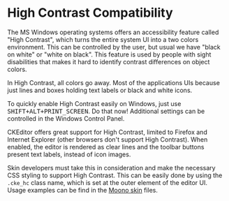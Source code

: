 <!--
Copyright (c) 2003-2015, CKSource - Frederico Knabben. All rights reserved.
For licensing, see LICENSE.md.
-->

# High Contrast Compatibility

The MS Windows operating systems offers an accessibility feature called "High
Contrast", which turns the entire system UI into a two colors environment. This
can be controlled by the user, but usual we have "black on white" or "white on
black". This feature is used by people with sight disabilities that makes it
hard to identify contrast differences on object colors.

In High Contrast, all colors go away. Most of the applications UIs because just
lines and boxes holding text labels or black and white icons.

To quickly enable High Contrast easily on Windows, just use
<kbd>SHIFT+ALT+PRINT_SCREEN</kbd>. Do that now! Additional settings can be
controlled in the Windows Control Panel.

CKEditor offers great support for High Contrast, limited to Firefox and Internet
Explorer (other browsers don't support High Contrast).  When enabled, the editor
is rendered as clear lines and the toolbar buttons present text labels, instead
of icon images.

Skin developers must take this in consideration and make the necessary CSS
styling to support High Contrast. This can be easily done by using the
<code>.cke_hc</code> class name, which is set at the outer element of the editor
UI. Usage examples can be find in the
[Moono skin](#!/guide/skin_sdk_intro-section-2) files.
